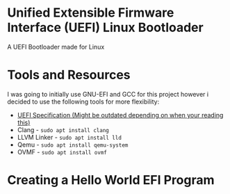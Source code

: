 # Unified Extensible Firmware Interface (UEFI) Linux Bootloader
A UEFI Bootloader made for Linux



# Tools and Resources

I was going to initially use GNU-EFI and GCC for this project however i decided to use the following tools for more flexibility:

- [UEFI Specification (Might be outdated depending on when your reading this)](https://uefi.org/sites/default/files/resources/UEFI_Spec_2_10_Aug29.pdf)
- Clang - ```sudo apt install clang```
- LLVM Linker - ```sudo apt install lld```
- Qemu - ```sudo apt install qemu-system```
- OVMF -  ```sudo apt install ovmf```


# Creating a Hello World EFI Program
